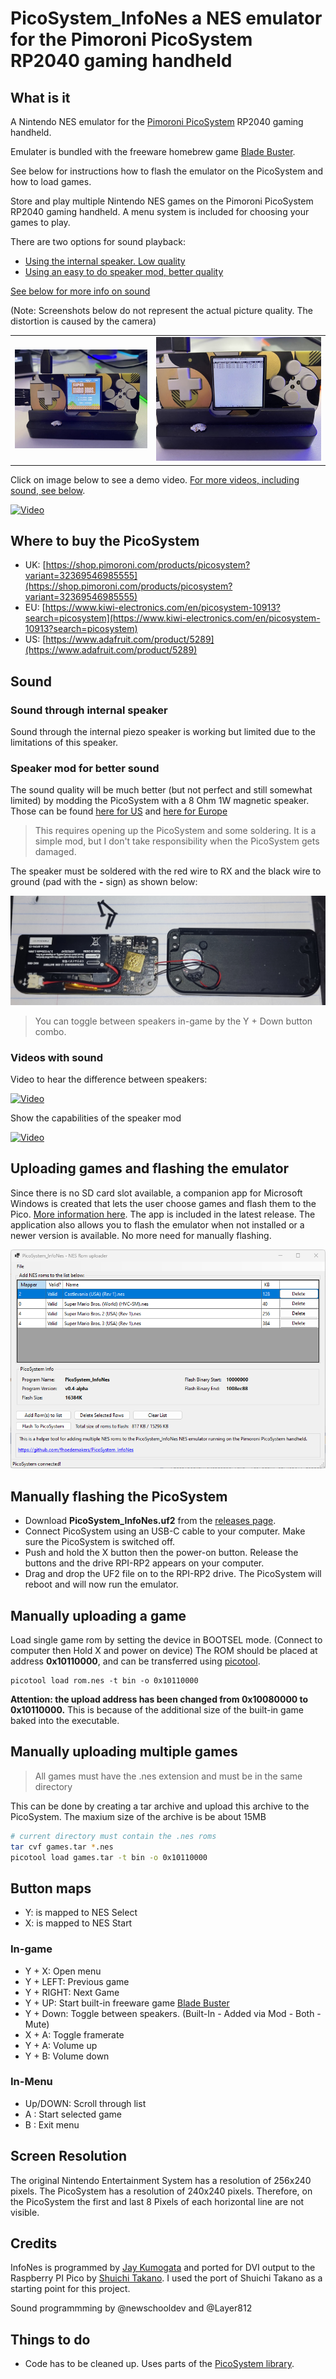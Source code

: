 # PicoSystem_InfoNes a NES emulator for the Pimoroni PicoSystem RP2040 gaming handheld

## What is it

A Nintendo NES emulator for the [Pimoroni PicoSystem](https://shop.pimoroni.com/products/picosystem) RP2040 gaming handheld.

Emulater is bundled with the freeware homebrew game [Blade Buster](https://www.rgcd.co.uk/2011/05/blade-buster-nes.html).

See below for instructions how to flash the emulator on the PicoSystem and how to load games.

Store and play multiple Nintendo NES games on the Pimoroni PicoSystem RP2040 gaming handheld. A menu system is included for choosing your games to play.

There are two options for sound playback:

- [Using the internal speaker. Low quality](#sound-through-internal-speaker)
- [Using an easy to do speaker mod, better quality](#speaker-mod-for-better-sound)

[See below for more info on sound](#sound)

(Note: Screenshots below do not represent the actual picture quality. The distortion is caused by the camera)

|  ||
| ------------- | ------------- |
| ![image](assets/gamescreen.jpeg) | ![image](assets/menuscreen.jpeg)  |


Click on image below to see a demo video. [For more videos, including sound, see below](#videos-with-sound).

[![Video](https://img.youtube.com/vi/4VYKSMvYWc8/0.jpg)](https://www.youtube.com/watch?v=4VYKSMvYWc8)

## Where to buy the PicoSystem

- UK: [https://shop.pimoroni.com/products/picosystem?variant=32369546985555](https://shop.pimoroni.com/products/picosystem?variant=32369546985555)
- EU: [https://www.kiwi-electronics.com/en/picosystem-10913?search=picosystem](https://www.kiwi-electronics.com/en/picosystem-10913?search=picosystem)
- US: [https://www.adafruit.com/product/5289](https://www.adafruit.com/product/5289)

## Sound
### Sound through internal speaker
Sound through the internal piezo speaker is working but limited due to the limitations of this speaker. 

### Speaker mod for better sound
The sound quality will be much better (but not perfect and still somewhat limited) by modding the PicoSystem with a 8 Ohm 1W magnetic speaker. 
Those can be found [here for US](https://www.amazon.com/gp/product/B082658QXL/ref=ppx_yo_dt_b_search_asin_title?ie=UTF8&psc=1) and [here for Europe](https://www.amazon.nl/gp/product/B0BTYDS6FY/ref=ppx_od_dt_b_asin_title_s00?ie=UTF8&psc=1)


> This requires opening up the PicoSystem and some soldering. It is a simple mod, but I don't take responsibility when the PicoSystem gets damaged.

The speaker must be soldered with the red wire to RX and the black wire to ground (pad with the  **-** sign) as shown below:

![image](assets/batterymod.png)

> You can toggle between speakers in-game by the Y + Down button combo.

### Videos with sound

Video to hear the difference between speakers:

[![Video](https://img.youtube.com/vi/BRUByhx4GDo/0.jpg)](https://youtu.be/BRUByhx4GDo)

Show the capabilities of the speaker mod

[![Video](https://img.youtube.com/vi/cA9mOWZZN6I/0.jpg)](https://youtu.be/cA9mOWZZN6I)


## Uploading games and flashing the emulator
Since there is no SD card slot available, a companion app for Microsoft Windows is created that lets the user choose games and flash them to the Pico.
[More information here](https://github.com/fhoedemakers/PicoSystemInfoNesLoader). The app is included in the latest release. 
The application also allows you to flash the emulator when not installed or a newer version is available. No more need for manually flashing.

![image](assets/Screen.png)

## Manually flashing the PicoSystem
- Download **PicoSystem_InfoNes.uf2** from the [releases page](https://github.com/fhoedemakers/PicoSystem_InfoNes/releases/latest).
- Connect PicoSystem using an USB-C cable to your computer. Make sure the PicoSystem is switched off.
- Push and hold the X button then the power-on button. Release the buttons and the drive RPI-RP2 appears on your computer.
- Drag and drop the UF2 file on to the RPI-RP2 drive. The PicoSystem will reboot and will now run the emulator.

## Manually uploading a game
Load single game rom by setting the device in BOOTSEL mode. (Connect to computer then Hold X and power on device)
The ROM should be placed at address **0x10110000**, and can be  transferred using [picotool](https://github.com/raspberrypi/picotool).

```
picotool load rom.nes -t bin -o 0x10110000
```

**Attention: the upload address has been changed from 0x10080000 to 0x10110000.** This is because of the additional size of the built-in game baked into the executable.

## Manually uploading multiple games

> All games must have the .nes extension and must be in the same directory

This can be done by creating a tar archive and upload this archive to the PicoSystem. The maxium size of the archive is be about 15MB

```bash
# current directory must contain the .nes roms
tar cvf games.tar *.nes
picotool load games.tar -t bin -o 0x10110000
```


## Button maps

- Y: is mapped to NES Select
- X: is mapped to NES Start

### In-game
- Y + X: Open menu
- Y + LEFT: Previous game
- Y + RIGHT: Next Game
- Y + UP: Start built-in freeware game [Blade Buster](https://www.rgcd.co.uk/2011/05/blade-buster-nes.html)
- Y + Down: Toggle between speakers. (Built-In - Added via Mod - Both - Mute)
- X + A: Toggle framerate
- Y + A: Volume up
- Y + B: Volume down

### In-Menu
- Up/DOWN: Scroll through list
- A : Start selected game
- B : Exit menu


## Screen Resolution
The original Nintendo Entertainment System has a resolution of 256x240 pixels. The PicoSystem has a resolution of 240x240 pixels. Therefore, on the PicoSystem the first and last 8 Pixels of each horizontal line are not visible.

## Credits
InfoNes is programmed by [Jay Kumogata](https://github.com/jay-kumogata/InfoNES) and ported for DVI output to the Raspberry PI Pico by [Shuichi Takano](https://github.com/shuichitakano/pico-infones). I used the port of Shuichi Takano as a starting point for this project.

Sound programmming by @newschooldev and @Layer812

## Things to do

- Code has to be cleaned up. Uses parts of the [PicoSystem library](https://github.com/pimoroni/picosystem).
